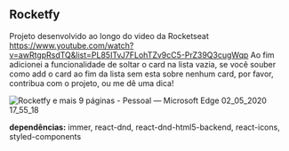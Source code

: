 ## Rocketfy
Projeto desenvolvido ao longo do video da Rocketseat https://www.youtube.com/watch?v=awRtgpRsdTQ&list=PL85ITvJ7FLohTZv9cC5-PrZ39Q3cugWqp
Ao fim adicionei a funcionalidade de soltar o card na lista vazia, se você souber como add o card ao fim da lista sem esta sobre nenhum card, por favor, contribua com o projeto, ou me dê uma dica!

![Rocketfy e mais 9 páginas - Pessoal — Microsoft​ Edge 02_05_2020 17_55_18](https://user-images.githubusercontent.com/31353413/80892062-accc1a00-8c9e-11ea-8d36-005fe2d5c1cc.png)


__dependências:__
immer,
react-dnd,
react-dnd-html5-backend,
react-icons,
styled-components

